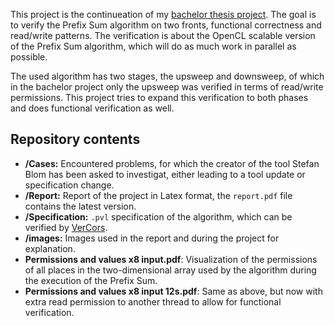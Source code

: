 This project is the continueation of my [bachelor thesis project](http://fmt.cs.utwente.nl/education/bachelor/233/). The goal is to verify the Prefix Sum algorithm on two fronts, functional correctness and read/write patterns. The verification is about the OpenCL scalable version of the Prefix Sum algorithm, which will do as much work in parallel as possible.

The used algorithm has two stages, the upsweep and downsweep, of which in the bachelor project only the upsweep was verified in terms of read/write permissions. This project tries to expand this verification to both phases and does functional verification as well.

## Repository contents
- **/Cases:** Encountered problems, for which the creator of the tool Stefan Blom has been asked to investigat, either leading to a tool update or specification change.
- **/Report:** Report of the project in Latex format, the `report.pdf` file contains the latest version.
- **/Specification:** `.pvl` specification of the algorithm, which can be verified by [VerCors](https://github.com/utwente-fmt/vercors).
- **/images:** Images used in the report and during the project for explanation.
- **Permissions and values x8 input.pdf**: Visualization of the permissions of all places in the two-dimensional array used by the algorithm during the execution of the Prefix Sum.
- **Permissions and values x8 input  12s.pdf**: Same as above, but now with extra read permission to another thread to allow for functional verification.
